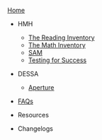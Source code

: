 <!-- _sidebar.md -->

[Home](_coverpage.md)

- HMH
	- [The Reading Inventory](ri.md)
	- [The Math Inventory](mi.md)
	- [SAM](sam.md)
	- [Testing for Success](success.md)

- DESSA
	- [Aperture](dessa.md)

- [FAQs](faq.md)

- Resources

- Changelogs